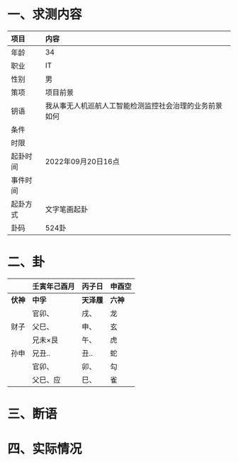 # 一、求测内容
|项目|内容|
|:-|:-|
|年龄|34|
|职业|IT|
|性别|男|
|策项|项目前景|
|钥语|我从事无人机巡航人工智能检测监控社会治理的业务前景如何|
|条件||
|时限||
|起卦时间|2022年09月20日16点|
|事件时间||
|起卦方式|文字笔画起卦|
|卦码|524卦|

# 二、卦
||壬寅年己酉月|丙子日|申酉空|
|:-|:-|:-|:-|
|**伏神**|**中孚**|**天泽履**|**六神**|
||官卯、|戌、|龙|
|财子|父巳、|申、|玄|
||兄未×艮|午、|虎|
|孙申|兄丑..|丑..|蛇|
||官卯、|卯、|勾|
||父巳、应|巳、|雀|


# 三、断语

# 四、实际情况